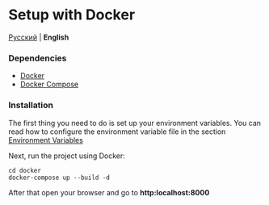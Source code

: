 # Setup with Docker

[Русский](../ru/docker.md) | **English**

### Dependencies

* [Docker](https://docs.docker.com/engine/installation/)
* [Docker Compose](https://docs.docker.com/compose/install/)

### Installation

The first thing you need to do is set up your environment variables.
You can read how to configure the environment variable file in the section [Environment Variables](#enviroment)

Next, run the project using Docker:

    cd docker
    docker-compose up --build -d
    
After that open your browser and go to **http:localhost:8000**